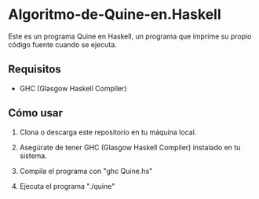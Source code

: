 # Algoritmo-de-Quine-en.Haskell

Este es un programa Quine en Haskell, un programa que imprime su propio código fuente cuando se ejecuta.

## Requisitos

- GHC (Glasgow Haskell Compiler)

## Cómo usar

1. Clona o descarga este repositorio en tu máquina local.

2. Asegúrate de tener GHC (Glasgow Haskell Compiler) instalado en tu sistema.

3. Compila el programa con "ghc Quine.hs"

4. Ejecuta el programa "./quine"
